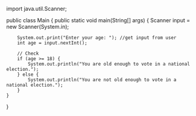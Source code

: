 
import java.util.Scanner;

public class Main {
    public static void main(String[] args) {
        Scanner input = new Scanner(System.in);
        
        System.out.print("Enter your age: "); //get input from user
        int age = input.nextInt();

        // Check 
        if (age >= 18) { 
            System.out.println("You are old enough to vote in a national election.");
        } else {
            System.out.println("You are not old enough to vote in a national election.");
        }
    }
}
